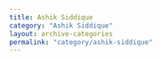 ```yaml
---
title: Ashik Siddique
category: "Ashik Siddique"
layout: archive-categories
permalink: "category/ashik-siddique"
---
```

